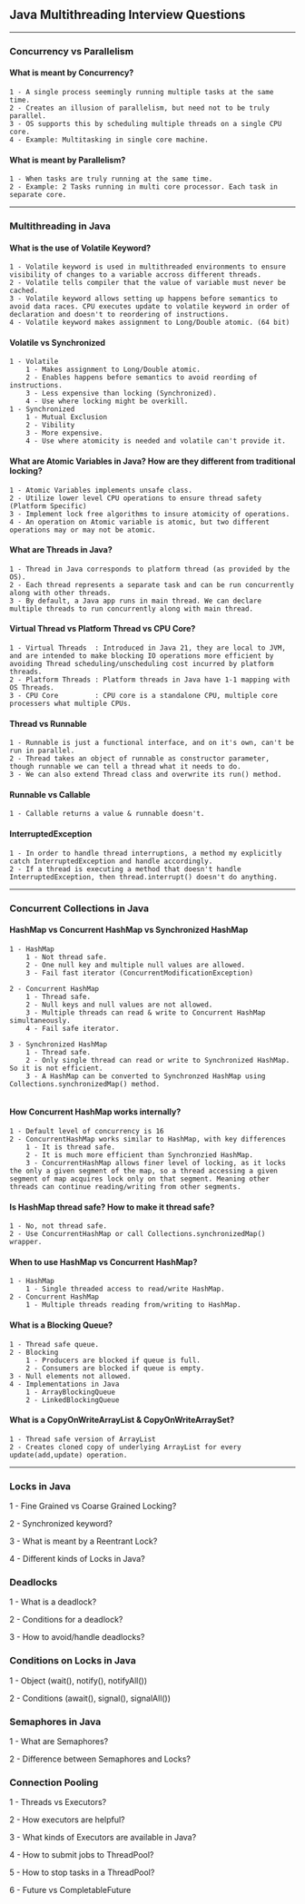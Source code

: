 ## Java Multithreading Interview Questions

<hr>

### Concurrency vs Parallelism

#### What is meant by Concurrency?

```
1 - A single process seemingly running multiple tasks at the same time.
2 - Creates an illusion of parallelism, but need not to be truly parallel.
3 - OS supports this by scheduling multiple threads on a single CPU core.
4 - Example: Multitasking in single core machine.
```

#### What is meant by Parallelism?

```
1 - When tasks are truly running at the same time.
2 - Example: 2 Tasks running in multi core processor. Each task in separate core.
```

<hr>

### Multithreading in Java

#### What is the use of Volatile Keyword?

```
1 - Volatile keyword is used in multithreaded environments to ensure visibility of changes to a variable accross different threads. 
2 - Volatile tells compiler that the value of variable must never be cached.
3 - Volatile keyword allows setting up happens before semantics to avoid data races. CPU executes update to volatile keyword in order of declaration and doesn't to reordering of instructions.
4 - Volatile keyword makes assignment to Long/Double atomic. (64 bit)
```

#### Volatile vs Synchronized

```
1 - Volatile
    1 - Makes assignment to Long/Double atomic.
    2 - Enables happens before semantics to avoid reording of instructions.
    3 - Less expensive than locking (Synchronized).
    4 - Use where locking might be overkill.
1 - Synchronized
    1 - Mutual Exclusion
    2 - Vibility
    3 - More expensive.
    4 - Use where atomicity is needed and volatile can't provide it.
```

#### What are Atomic Variables in Java? How are they different from traditional locking?

```
1 - Atomic Variables implements unsafe class.
2 - Utilize lower level CPU operations to ensure thread safety (Platform Specific)
3 - Implement lock free algorithms to insure atomicity of operations.
4 - An operation on Atomic variable is atomic, but two different operations may or may not be atomic.
```

#### What are Threads in Java?

```
1 - Thread in Java corresponds to platform thread (as provided by the OS).
2 - Each thread represents a separate task and can be run concurrently along with other threads.
3 - By default, a Java app runs in main thread. We can declare multiple threads to run concurrently along with main thread.
```

#### Virtual Thread vs Platform Thread vs CPU Core?

```
1 - Virtual Threads  : Introduced in Java 21, they are local to JVM, and are intended to make blocking IO operations more efficient by avoiding Thread scheduling/unscheduling cost incurred by platform threads.
2 - Platform Threads : Platform threads in Java have 1-1 mapping with OS Threads.
3 - CPU Core         : CPU core is a standalone CPU, multiple core processers what multiple CPUs.
```

#### Thread vs Runnable

```
1 - Runnable is just a functional interface, and on it's own, can't be run in parallel.
2 - Thread takes an object of runnable as constructor parameter, though runnable we can tell a thread what it needs to do.
3 - We can also extend Thread class and overwrite its run() method.
```

#### Runnable vs Callable

```
1 - Callable returns a value & runnable doesn't.
```

#### InterruptedException

```
1 - In order to handle thread interruptions, a method my explicitly catch InterruptedException and handle accordingly.
2 - If a thread is executing a method that doesn't handle InterruptedException, then thread.interrupt() doesn't do anything.
```

<hr>

### Concurrent Collections in Java

#### HashMap vs Concurrent HashMap vs Synchronized HashMap

```
1 - HashMap
    1 - Not thread safe.
    2 - One null key and multiple null values are allowed.
    3 - Fail fast iterator (ConcurrentModificationException)

2 - Concurrent HashMap
    1 - Thread safe.
    2 - Null keys and null values are not allowed.
    3 - Multiple threads can read & write to Concurrent HashMap simultaneously.
    4 - Fail safe iterator.
    
3 - Synchronized HashMap
    1 - Thread safe.
    2 - Only single thread can read or write to Synchronized HashMap. So it is not efficient.
    3 - A HashMap can be converted to Synchronzed HashMap using Collections.synchronizedMap() method.
    
```

#### How Concurrent HashMap works internally?
```
1 - Default level of concurrency is 16
2 - ConcurrentHashMap works similar to HashMap, with key differences
    1 - It is thread safe.
    2 - It is much more efficient than Synchronzied HashMap.
    3 - ConcurrentHashMap allows finer level of locking, as it locks the only a given segment of the map, so a thread accessing a given segment of map acquires lock only on that segment. Meaning other threads can continue reading/writing from other segments.
```

#### Is HashMap thread safe? How to make it thread safe?
```
1 - No, not thread safe.
2 - Use ConcurrentHashMap or call Collections.synchronizedMap() wrapper.
```

#### When to use HashMap vs Concurrent HashMap?
```
1 - HashMap
    1 - Single threaded access to read/write HashMap.
2 - Concurrent HashMap
    1 - Multiple threads reading from/writing to HashMap.
```

#### What is a Blocking Queue?
```
1 - Thread safe queue.
2 - Blocking
    1 - Producers are blocked if queue is full.
    2 - Consumers are blocked if queue is empty.
3 - Null elements not allowed.
4 - Implementations in Java
    1 - ArrayBlockingQueue
    2 - LinkedBlockingQueue
```

#### What is a CopyOnWriteArrayList & CopyOnWriteArraySet?
```
1 - Thread safe version of ArrayList
2 - Creates cloned copy of underlying ArrayList for every update(add,update) operation.
```

<hr>

### Locks in Java

1 - Fine Grained vs Coarse Grained Locking?

2 - Synchronized keyword?

3 - What is meant by a Reentrant Lock?

4 - Different kinds of Locks in Java?

### Deadlocks

1 - What is a deadlock?

2 - Conditions for a deadlock?

3 - How to avoid/handle deadlocks?

### Conditions on Locks in Java

1 - Object (wait(), notify(), notifyAll())

2 - Conditions (await(), signal(), signalAll())

### Semaphores in Java

1 - What are Semaphores?

2 - Difference between Semaphores and Locks?

### Connection Pooling

1 - Threads vs Executors?

2 - How executors are helpful?

3 - What kinds of Executors are available in Java?

4 - How to submit jobs to ThreadPool?

5 - How to stop tasks in a ThreadPool?

6 - Future vs CompletableFuture